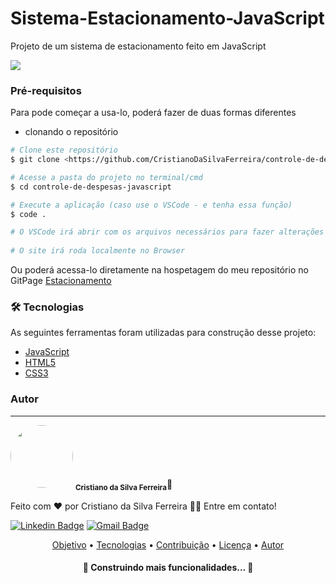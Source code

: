 # Sistema-Estacionamento-JavaScript

Projeto de um sistema de estacionamento feito em JavaScript

<img src="https://user-images.githubusercontent.com/68359459/130145069-00063b8d-e9a1-4080-b124-118b32496ceb.png">


### Pré-requisitos

Para pode começar a usa-lo, poderá fazer de duas formas diferentes
  * clonando o repositório

```bash
# Clone este repositório
$ git clone <https://github.com/CristianoDaSilvaFerreira/controle-de-despesas-javascript.git>

# Acesse a pasta do projeto no terminal/cmd
$ cd controle-de-despesas-javascript

# Execute a aplicação (caso use o VSCode - e tenha essa função)
$ code .

# O VSCode irá abrir com os arquivos necessários para fazer alterações caso haja
    
# O site irá roda localmente no Browser
```
  
Ou poderá acessa-lo diretamente na hospetagem do meu repositório no GitPage <a href="https://cristianodasilvaferreira.github.io/Sistema-Estacionamento-JavaScript/" target="_blank">Estacionamento</a>

  
 ### 🛠 Tecnologias

  As seguintes ferramentas foram utilizadas para construção desse projeto:
  - [JavaScript](https://developer.mozilla.org/pt-BR/docs/Web/JavaScript)
  - [HTML5](https://www.w3schools.com/html/)
  - [CSS3](https://www.w3schools.com/css/)
  

  
 ### Autor
---

<a>
 <img style="border-radius: 50%;" src="https://user-images.githubusercontent.com/68359459/128278200-0cba229d-615d-410c-8800-ef09d0367c35.jpg" width="100px;" alt=""/>
 <sub><b>Cristiano da Silva Ferreira</b></sub></a>🚀


Feito com ❤️ por Cristiano da Silva Ferreira 👋🏽 Entre em contato!

[![Linkedin Badge](https://img.shields.io/badge/-Cristiano-blue?style=flat-square&logo=Linkedin&logoColor=white&link=https://www.linkedin.com/in/cristiano-da-silva-ferreira/)](https://www.linkedin.com/in/cristiano-da-silva-ferreira/) 
[![Gmail Badge](https://img.shields.io/badge/-cristianodevsystemo@gmail.com-c14438?style=flat-square&logo=Gmail&logoColor=white&link=mailto:cristianodevsysten@gmail.com)](mailto:cristianodevsystem@gmail.com)


<p align="center">
 <a href="#objetivo">Objetivo</a> •
 <a href="#tecnologias">Tecnologias</a> • 
 <a href="#contribuicao">Contribuição</a> • 
 <a href="#licenc-a">Licença</a> • 
 <a href="#autor">Autor</a>
</p>



<h4 align="center"> 
	🚧  Construindo mais funcionalidades...  🚧
</h4>

